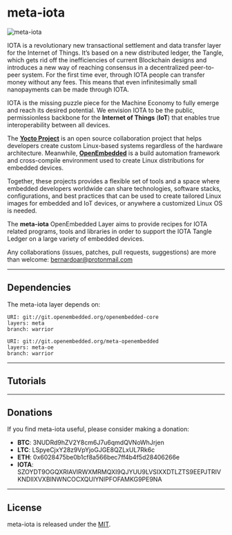 # meta-iota

![meta-iota](https://github.com/bernardoaraujor/meta-iota/raw/master/meta-iota.png  "meta-iota")

IOTA is a revolutionary new transactional settlement and data transfer layer for the Internet of Things. It’s based on a new distributed ledger, the Tangle, which gets rid off the inefficiencies of current Blockchain designs and introduces a new way of reaching consensus in a decentralized peer-to-peer system. For the first time ever, through IOTA people can transfer money without any fees. This means that even infinitesimally small nanopayments can be made through IOTA.

IOTA is the missing puzzle piece for the Machine Economy to fully emerge and reach its desired potential. We envision IOTA to be the public, permissionless backbone for the **Internet of Things** (**IoT**) that enables true interoperability between all devices.

The [**Yocto Project**](https://www.yoctoproject.org/) is an open source collaboration project that helps developers create custom Linux-based systems regardless of the hardware architecture. Meanwhile, [**OpenEmbedded**](http://www.openembedded.org/wiki/Main_Page) is a build automation framework and cross-compile environment used to create Linux distributions for embedded devices.

Together, these projects provides a flexible set of tools and a space where embedded developers worldwide can share technologies, software stacks, configurations, and best practices that can be used to create tailored Linux images for embedded and IoT devices, or anywhere a customized Linux OS is needed. 

The **meta-iota** OpenEmbedded Layer aims to provide recipes for IOTA related programs, tools and libraries in order to support the IOTA Tangle Ledger on a large variety of embedded devices.
 
Any collaborations (issues, patches, pull requests, suggestions) are more than welcome: <bernardoar@protonmail.com>

---
## Dependencies

The meta-iota layer depends on:

	URI: git://git.openembedded.org/openembedded-core
	layers: meta
	branch: warrior

	URI: git://git.openembedded.org/meta-openembedded
	layers: meta-oe
	branch: warrior
	
---
## Tutorials

 
---
## Donations
If you find meta-iota useful, please consider making a donation:

 - **BTC**: 3NUDRd9hZV2Y8cm6J7u6qmdQVNoWhJrjen
 - **LTC**: LSpyeCjxY28z9VpYjoGJGE8QZLxUL7Rk6c
 - **ETH**: 0x6028475be0b1cf8a566bec7ff4b4f5d28406266e
 - **IOTA**:     SZOYDT9OGQXRIAVIRWXMRMQXI9QJYUU9LVSIXXDTLZTS9EEPJTRIVKNDIIXVXBINWNCOCXQUIYNIPFOFAMKG9PE9NA



---
## License

meta-iota is released under the [MIT](https://github.com/bernardoaraujor/meta-iota/blob/master/COPYING.MIT).
